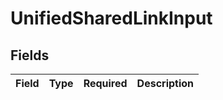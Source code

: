 # UnifiedSharedLinkInput


## Fields

| Field       | Type        | Required    | Description |
| ----------- | ----------- | ----------- | ----------- |